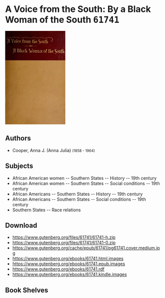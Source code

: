 # A Voice from the South: By a Black Woman of the South <kbd>61741</kbd>

![](./cover.medium.jpg "")

## Authors


 - Cooper, Anna J. (Anna Julia) <small>(1858 - 1964)</small>

## Subjects


 - African American women -- Southern States -- History -- 19th century
 - African American women -- Southern States -- Social conditions -- 19th century
 - African Americans -- Southern States -- History -- 19th century
 - African Americans -- Southern States -- Social conditions -- 19th century
 - Southern States -- Race relations

## Download


 - https://www.gutenberg.org/files/61741/61741-h.zip
 - https://www.gutenberg.org/files/61741/61741-0.zip
 - https://www.gutenberg.org/cache/epub/61741/pg61741.cover.medium.jpg
 - https://www.gutenberg.org/ebooks/61741.html.images
 - https://www.gutenberg.org/ebooks/61741.epub.images
 - https://www.gutenberg.org/ebooks/61741.rdf
 - https://www.gutenberg.org/ebooks/61741.kindle.images

## Book Shelves



